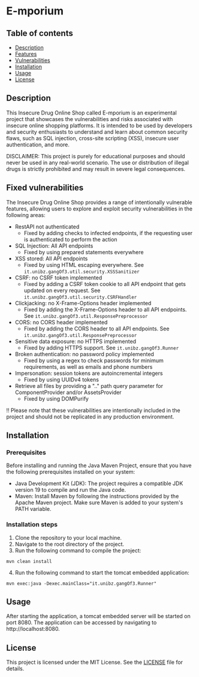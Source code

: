 # E-mporium

## Table of contents
* [Description](#description)
* [Features](#features)
* [Vulnerabilities](#vulnerabilities)
* [Installation](#installation)
* [Usage](#usage)
* [License](#license)

## Description
This Insecure Drug Online Shop called E-mporium is an experimental project that showcases the vulnerabilities and risks associated with insecure online shopping platforms. It is intended to be used by developers and security enthusiasts to understand and learn about common security flaws, such as SQL injection, cross-site scripting (XSS), insecure user authentication, and more.

DISCLAIMER: This project is purely for educational purposes and should never be used in any real-world scenario. The use or distribution of illegal drugs is strictly prohibited and may result in severe legal consequences.

## Fixed vulnerabilities
The Insecure Drug Online Shop provides a range of intentionally vulnerable features, allowing users to explore and exploit security vulnerabilities in the following areas:
- RestAPI not authenticated
  - Fixed by adding checks to infected endpoints, if the requesting user is authenticated to perform the action
- SQL Injection: All API endpoints
  - Fixed by using prepared statements everywhere
- XSS stored: All API endpoints
  - Fixed by using HTML escaping everywhere. See `it.unibz.gangOf3.util.security.XSSSanitizer`
- CSRF: no CSRF token implemented
  - Fixed by adding a CSRF token cookie to all API endpoint that gets updated on every request. See `it.unibz.gangOf3.util.security.CSRFHandler`
- Clickjacking: no X-Frame-Options header implemented
  - Fixed by adding the X-Frame-Options header to all API endpoints. See `it.unibz.gangOf3.util.ResponsePreprocessor`
- CORS: no CORS header implemented
  - Fixed by adding the CORS header to all API endpoints. See `it.unibz.gangOf3.util.ResponsePreprocessor`
- Sensitive data exposure: no HTTPS implemented
  - Fixed by adding HTTPS support. See `it.unibz.gangOf3.Runner` 
- Broken authentication: no password policy implemented
  - Fixed by using a regex to check passwords for minimum requirements, as well as emails and phone numbers
- Impersonation: session tokens are autoincremental integers
  - Fixed by using UUIDv4 tokens
- Retrieve all files by providing a ".." path query parameter for ComponentProvider and/or AssetsProvider
  - Fixed by using DOMPurify

!! Please note that these vulnerabilities are intentionally included in the project and should not be replicated in any production environment.


## Installation
### Prerequisites
Before installing and running the Java Maven Project, ensure that you have the following prerequisites installed on your system:
- Java Development Kit (JDK): The project requires a compatible JDK version 19 to compile and run the Java code.
- Maven: Install Maven by following the instructions provided by the Apache Maven project. Make sure Maven is added to your system's PATH variable.
### Installation steps
1. Clone the repository to your local machine.
2. Navigate to the root directory of the project.
3. Run the following command to compile the project:
```
mvn clean install
```
4. Run the following command to start the tomcat embedded application:
```
mvn exec:java -Dexec.mainClass="it.unibz.gangOf3.Runner"
```

## Usage
After starting the application, a tomcat embedded server will be started on port 8080. The application can be accessed by navigating to http://localhost:8080.

## License
This project is licensed under the MIT License. See the [LICENSE](LICENSE) file for details.
